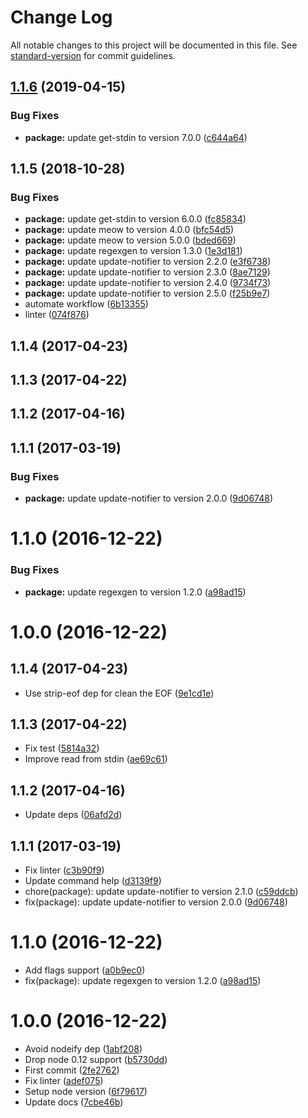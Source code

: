 # Change Log

All notable changes to this project will be documented in this file. See [standard-version](https://github.com/conventional-changelog/standard-version) for commit guidelines.

## [1.1.6](https://github.com/kikobeats/regexgen-cli/compare/v1.1.5...v1.1.6) (2019-04-15)


### Bug Fixes

* **package:** update get-stdin to version 7.0.0 ([c644a64](https://github.com/kikobeats/regexgen-cli/commit/c644a64))



<a name="1.1.5"></a>
## 1.1.5 (2018-10-28)


### Bug Fixes

* **package:** update get-stdin to version 6.0.0 ([fc85834](https://github.com/kikobeats/regexgen-cli/commit/fc85834))
* **package:** update meow to version 4.0.0 ([bfc54d5](https://github.com/kikobeats/regexgen-cli/commit/bfc54d5))
* **package:** update meow to version 5.0.0 ([bded669](https://github.com/kikobeats/regexgen-cli/commit/bded669))
* **package:** update regexgen to version 1.3.0 ([1e3d181](https://github.com/kikobeats/regexgen-cli/commit/1e3d181))
* **package:** update update-notifier to version 2.2.0 ([e3f6738](https://github.com/kikobeats/regexgen-cli/commit/e3f6738))
* **package:** update update-notifier to version 2.3.0 ([8ae7129](https://github.com/kikobeats/regexgen-cli/commit/8ae7129))
* **package:** update update-notifier to version 2.4.0 ([9734f73](https://github.com/kikobeats/regexgen-cli/commit/9734f73))
* **package:** update update-notifier to version 2.5.0 ([f25b9e7](https://github.com/kikobeats/regexgen-cli/commit/f25b9e7))
* automate workflow ([6b13355](https://github.com/kikobeats/regexgen-cli/commit/6b13355))
* linter ([074f876](https://github.com/kikobeats/regexgen-cli/commit/074f876))



<a name="1.1.4"></a>
## 1.1.4 (2017-04-23)



<a name="1.1.3"></a>
## 1.1.3 (2017-04-22)



<a name="1.1.2"></a>
## 1.1.2 (2017-04-16)



<a name="1.1.1"></a>
## 1.1.1 (2017-03-19)


### Bug Fixes

* **package:** update update-notifier to version 2.0.0 ([9d06748](https://github.com/kikobeats/regexgen-cli/commit/9d06748))



<a name="1.1.0"></a>
# 1.1.0 (2016-12-22)


### Bug Fixes

* **package:** update regexgen to version 1.2.0 ([a98ad15](https://github.com/kikobeats/regexgen-cli/commit/a98ad15))



<a name="1.0.0"></a>
# 1.0.0 (2016-12-22)



<a name="1.1.4"></a>
## 1.1.4 (2017-04-23)

* Use strip-eof dep for clean the EOF ([9e1cd1e](https://github.com/kikobeats/regexgen-cli/commit/9e1cd1e))



<a name="1.1.3"></a>
## 1.1.3 (2017-04-22)

* Fix test ([5814a32](https://github.com/kikobeats/regexgen-cli/commit/5814a32))
* Improve read from stdin ([ae69c61](https://github.com/kikobeats/regexgen-cli/commit/ae69c61))



<a name="1.1.2"></a>
## 1.1.2 (2017-04-16)

* Update deps ([06afd2d](https://github.com/kikobeats/regexgen-cli/commit/06afd2d))



<a name="1.1.1"></a>
## 1.1.1 (2017-03-19)

* Fix linter ([c3b90f9](https://github.com/kikobeats/regexgen-cli/commit/c3b90f9))
* Update command help ([d3139f9](https://github.com/kikobeats/regexgen-cli/commit/d3139f9))
* chore(package): update update-notifier to version 2.1.0 ([c59ddcb](https://github.com/kikobeats/regexgen-cli/commit/c59ddcb))
* fix(package): update update-notifier to version 2.0.0 ([9d06748](https://github.com/kikobeats/regexgen-cli/commit/9d06748))



<a name="1.1.0"></a>
# 1.1.0 (2016-12-22)

* Add flags support ([a0b9ec0](https://github.com/kikobeats/regexgen-cli/commit/a0b9ec0))
* fix(package): update regexgen to version 1.2.0 ([a98ad15](https://github.com/kikobeats/regexgen-cli/commit/a98ad15))



<a name="1.0.0"></a>
# 1.0.0 (2016-12-22)

* Avoid nodeify dep ([1abf208](https://github.com/kikobeats/regexgen-cli/commit/1abf208))
* Drop node 0.12 support ([b5730dd](https://github.com/kikobeats/regexgen-cli/commit/b5730dd))
* First commit ([2fe2762](https://github.com/kikobeats/regexgen-cli/commit/2fe2762))
* Fix linter ([adef075](https://github.com/kikobeats/regexgen-cli/commit/adef075))
* Setup node version ([6f79617](https://github.com/kikobeats/regexgen-cli/commit/6f79617))
* Update docs ([7cbe46b](https://github.com/kikobeats/regexgen-cli/commit/7cbe46b))

